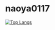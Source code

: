 # naoya0117
[![Top Langs](https://github-readme-stats.vercel.app/api/top-langs/?username=naoya0117
)](https://github.com/anuraghazra/github-readme-stats)
